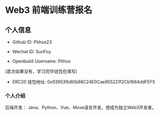 # Web3 前端训练营报名

## 个人信息

* Github ID: Pithos23

* Wechat ID: SunFoy

* Openbuild Username: Pithos

(首次如果没有，学习完毕钱包在填写)

* ERC20 钱包地址: 0x93953fb60b98C24E0Cae955221f2Cb1684ddFEF5

### 个人介绍

后端开发：
Java、Python、Vue、Move语言开发，想成为独立Web3开发者。
